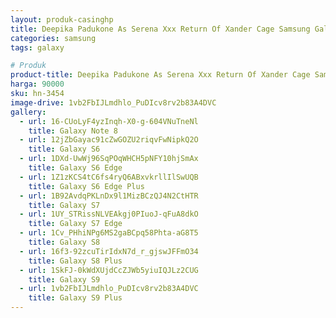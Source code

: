 ```yaml
---
layout: produk-casinghp
title: Deepika Padukone As Serena Xxx Return Of Xander Cage Samsung Galaxy S9 Plus Case
categories: samsung
tags: galaxy

# Produk
product-title: Deepika Padukone As Serena Xxx Return Of Xander Cage Samsung Galaxy S9 Plus Case
harga: 90000
sku: hn-3454
image-drive: 1vb2FbIJLmdhlo_PuDIcv8rv2b83A4DVC
gallery:
  - url: 16-CUoLyF4yzInqh-X0-g-604VNuTneNl
    title: Galaxy Note 8
  - url: 12jZbGayac91cZwGOZU2riqvFwNipkQ2O
    title: Galaxy S6
  - url: 1DXd-UwWj96SqPOqWHCH5pNFY10hjSmAx
    title: Galaxy S6 Edge
  - url: 1Z1zKCS4tC6fs4ryQ6ABxvkrllIlSwUQB
    title: Galaxy S6 Edge Plus
  - url: 1B92AvdqPKLnDx9l1MizBCzQJ4N2CtHTR
    title: Galaxy S7
  - url: 1UY_STRissNLVEAkgj0PIuoJ-qFuA8dkO
    title: Galaxy S7 Edge
  - url: 1Cv_PHhiNPg6MS2gaBCpq58Phta-aG8T5
    title: Galaxy S8
  - url: 16f3-92zcuTirIdxN7d_r_gjswJFFmO34
    title: Galaxy S8 Plus
  - url: 1SkFJ-0kWdXUjdCcZJWb5yiuIQJLz2CUG
    title: Galaxy S9
  - url: 1vb2FbIJLmdhlo_PuDIcv8rv2b83A4DVC
    title: Galaxy S9 Plus
---
```

